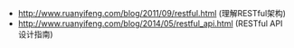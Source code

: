 - http://www.ruanyifeng.com/blog/2011/09/restful.html (理解RESTful架构)
- http://www.ruanyifeng.com/blog/2014/05/restful_api.html (RESTful API 设计指南)
